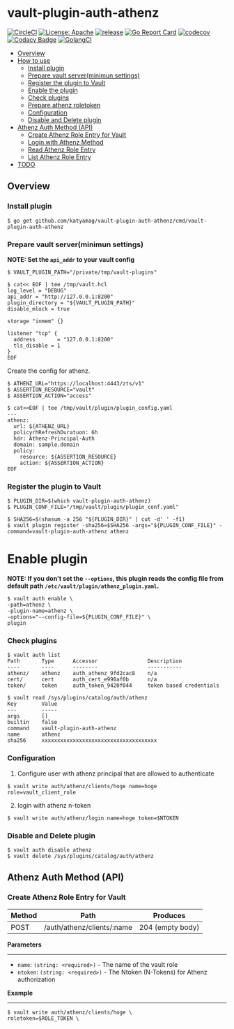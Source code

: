 # vault-plugin-auth-athenz
[![CircleCI](https://circleci.com/gh/katyamag/vault-plugin-auth-athenz/tree/master.svg?style=svg)](https://circleci.com/gh/katyamag/vault-plugin-auth-athenz/tree/master) [![License: Apache](https://img.shields.io/badge/License-Apache%202.0-blue.svg?style=flat-square)](https://opensource.org/licenses/Apache-2.0) [![release](https://img.shields.io/github/release/katyamag/vault-plugin-auth-athenz.svg?style=flat-square)](https://github.com/katyamag/vault-plugin-auth-athenz/releases/latest) [![Go Report Card](https://goreportcard.com/badge/github.com/katyamag/vault-plugin-auth-athenz)](https://goreportcard.com/report/github.com/katyamag/vault-plugin-auth-athenz) [![codecov](https://codecov.io/gh/katyamag/vault-plugin-auth-athenz/branch/master/graph/badge.svg)](https://codecov.io/gh/katyamag/vault-plugin-auth-athenz) [![Codacy Badge](https://api.codacy.com/project/badge/Grade/b882607af6db48f88f3c2fbd33e78686)](https://www.codacy.com/manual/katyamag/vault-plugin-auth-athenz?utm_source=github.com&amp;utm_medium=referral&amp;utm_content=katyamag/vault-plugin-auth-athenz&amp;utm_campaign=Badge_Grade) [![GolangCI](https://golangci.com/badges/github.com/katyamag/vault-plugin-auth-athenz.svg?style=flat-square)](https://golangci.com/r/github.com/katyamag/vault-plugin-auth-athenz)

<!-- START doctoc generated TOC please keep comment here to allow auto update -->
<!-- DON'T EDIT THIS SECTION, INSTEAD RE-RUN doctoc TO UPDATE -->


- [Overview](#overview)
- [How to use](#how-to-use)
  - [Install plugin](#install-plugin)
  - [Prepare vault server(minimun settings)](#prepare-vault-serverminimun-settings)
  - [Register the plugin to Vault](#register-the-plugin-to-vault)
  - [Enable the plugin](#enable-the-plugin)
  - [Check plugins](#check-plugins)
  - [Prepare athenz roletoken](#prepare-athenz-roletoken)
  - [Configuration](#configuration)
  - [Disable and Delete plugin](#disable-and-delete-plugin)
- [Athenz Auth Method (API)](#athenz-auth-method-api)
  - [Create Athenz Role Entry for Vault](#create-athenz-role-entry-for-vault)
  - [Login with Athenz Method](#login-with-athenz-method)
  - [Read Athenz Role Entry](#read-athenz-role-entry)
  - [List Athenz Role Entry](#list-athenz-role-entry)
- [TODO](#todo)

<!-- END doctoc generated TOC please keep comment here to allow auto update -->

## Overview

### Install plugin
```
$ go get github.com/katyamag/vault-plugin-auth-athenz/cmd/vault-plugin-auth-athenz
```

### Prepare vault server(minimun settings)
__NOTE: Set the `api_addr` to your vault config__

```
$ VAULT_PLUGIN_PATH="/private/tmp/vault-plugins"

$ cat<< EOF | tee /tmp/vault.hcl
log_level = "DEBUG"
api_addr = "http://127.0.0.1:8200"
plugin_directory = "${VAULT_PLUGIN_PATH}"
disable_mlock = true

storage "inmem" {}

listener "tcp" {
  address       = "127.0.0.1:8200"
  tls_disable = 1
}
EOF
```

Create the config for athenz.
```
$ ATHENZ_URL="https://localhost:4443/zts/v1"
$ ASSERTION_RESOURCE="vault"
$ ASSERTION_ACTION="access"

$ cat<<EOF | tee /tmp/vault/plugin/plugin_config.yaml
---
athenz:
  url: ${ATHENZ_URL}
  policyrhRefreshDuratuon: 6h
  hdr: Athenz-Principal-Auth
  domain: sample.domain
  policy:
    resource: ${ASSERTION_RESOURCE}
    action: ${ASSERTION_ACTION}
EOF
```

### Register the plugin to Vault
```
$ PLUGIN_DIR=$(which vault-plugin-auth-athenz)
$ PLUGIN_CONF_FILE="/tmp/vault/plugin/plugin_conf.yaml"

$ SHA256=$(shasum -a 256 "${PLUGIN_DIR}" | cut -d' ' -f1)
$ vault plugin register -sha256=$SHA256 -args="${PLUGIN_CONF_FILE}" -command=vault-plugin-auth-athenz athenz
```

# Enable plugin
__NOTE: If you don't set the `--options`, this plugin reads the config file from default path `/etc/vault/plugin/athenz_plugin.yaml`.__
```
$ vault auth enable \
-path=athenz \
-plugin-name=athenz \
-options="--config-file=${PLUGIN_CONF_FILE}" \
plugin
```

### Check plugins
```
$ vault auth list
Path       Type      Accessor                Description
----       ----      --------                -----------
athenz/    athenz    auth_athenz_9fd2cac8    n/a
cert/      cert      auth_cert_e990af0b      n/a
token/     token     auth_token_9420f044     token based credentials

$ vault read /sys/plugins/catalog/auth/athenz
Key        Value
---        -----
args       []
builtin    false
command    vault-plugin-auth-athenz
name       athenz
sha256     xxxxxxxxxxxxxxxxxxxxxxxxxxxxxxxxxxxxx
```

### Configuration
1. Configure user with athenz principal that are allowed to authenticate
```
$ vault write auth/athenz/clients/hoge name=hoge role=vault_client_role
```

2. login with athenz n-token
```
$ vault write auth/athenz/login name=hoge token=$NTOKEN
```

### Disable and Delete plugin
```
$ vault auth disable athenz
$ vault delete /sys/plugins/catalog/auth/athenz
```

## Athenz Auth Method (API)

### Create Athenz Role Entry for Vault

| Method | Path                       | Produces         |
|--------|----------------------------|------------------|
| POST   | /auth/athenz/clients/:name | 204 (empty body) |

__Parameters__

---

- `name`: `(string: <required>)` - The name of the vault role
- `ntoken`: `(string: <required>)` - The Ntoken (N-Tokens) for Athenz authorization

__Example__

---

```
$ vault write auth/athenz/clients/hoge \
roletoken=$ROLE_TOKEN \
```

